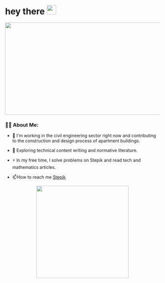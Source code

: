 <h1>
  hey there
  <img src="https://media.giphy.com/media/hvRJCLFzcasrR4ia7z/giphy.gif" width="30px"/>
</h1>
<div align="center">
  <img src="https://media.giphy.com/media/dWesBcTLavkZuG35MI/giphy.gif" width="600" height="300"/>
</div>

### :woman_technologist: About Me:


- :telescope: I'm working in the civil engineering sector right now and contributing to the construction and design process of apartment buildings.

- :seedling: Exploring technical content writing and normative literature.

- :zap: In my free time, I solve problems on Stepik and read tech and mathematics articles.

- :mailbox:How to reach me [Stepik](https://stepik.org/users/348458244).

<div id="header" align="center">
  <img src="https://media.giphy.com/media/cfuL5gqFDreXxkWQ4o/giphy-downsized.gif" width="300" height="300"/>
</div>
